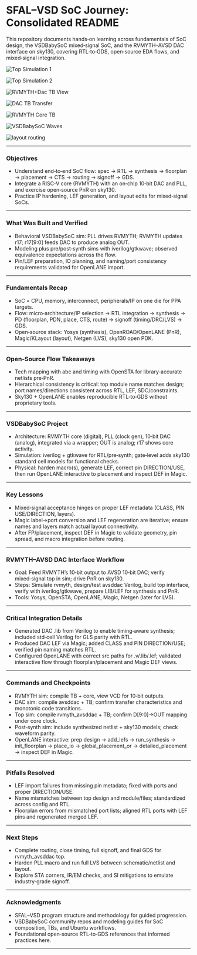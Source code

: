 # SFAL–VSD SoC Journey: Consolidated README

This repository documents hands‑on learning across fundamentals of SoC design, the VSDBabySoC mixed‑signal SoC, and the RVMYTH–AVSD DAC interface on sky130, covering RTL‑to‑GDS, open‑source EDA flows, and mixed‑signal integration.

![Top Simulation 1](Screenshot-from-2025-10-04-16-40-58.png)

![Top Simulation 2](Screenshot-from-2025-10-04-16-57-22.png)

![RVMYTH+Dac TB View](Screenshot-from-2025-10-04-16-32-46.png)

![DAC TB Transfer](Screenshot-from-2025-10-04-16-17-02.png)

![RVMYTH Core TB](Screenshot-from-2025-10-04-17-14-55.png)

![VSDBabySoC Waves](Screenshot-from-2025-10-04-17-56-18.png)

![layout routing](Screenshot-2025-10-04-185700.png)

---

### Objectives

- Understand end‑to‑end SoC flow: spec → RTL → synthesis → floorplan → placement → CTS → routing → signoff → GDS.
- Integrate a RISC‑V core (RVMYTH) with an on‑chip 10‑bit DAC and PLL, and exercise open‑source PnR on sky130.
- Practice IP hardening, LEF generation, and layout edits for mixed‑signal SoCs.

---

### What Was Built and Verified

- Behavioral VSDBabySoC sim: PLL drives RVMYTH; RVMYTH updates r17; r17[9:0] feeds DAC to produce analog OUT.
- Modeling plus pre/post‑synth sims with iverilog/gtkwave; observed equivalence expectations across the flow.
- Pin/LEF preparation, IO planning, and naming/port consistency requirements validated for OpenLANE import.

---

### Fundamentals Recap

- SoC = CPU, memory, interconnect, peripherals/IP on one die for PPA targets.
- Flow: micro‑architecture/IP selection → RTL integration → synthesis → PD (floorplan, PDN, place, CTS, route) → signoff (timing/DRC/LVS) → GDS.
- Open‑source stack: Yosys (synthesis), OpenROAD/OpenLANE (PnR), Magic/KLayout (layout), Netgen (LVS), sky130 open PDK.

---

### Open‑Source Flow Takeaways

- Tech mapping with abc and timing with OpenSTA for library‑accurate netlists pre‑PnR.
- Hierarchical consistency is critical: top module name matches design; port names/directions consistent across RTL, LEF, SDC/constraints.
- Sky130 + OpenLANE enables reproducible RTL‑to‑GDS without proprietary tools.

---

### VSDBabySoC Project

- Architecture: RVMYTH core (digital), PLL (clock gen), 10‑bit DAC (analog), integrated via a wrapper; OUT is analog; r17 shows core activity.
- Simulation: iverilog + gtkwave for RTL/pre‑synth; gate‑level adds sky130 standard cell models for functional checks.
- Physical: harden macro(s), generate LEF, correct pin DIRECTION/USE, then run OpenLANE interactive to placement and inspect DEF in Magic.

---

### Key Lessons

- Mixed‑signal acceptance hinges on proper LEF metadata (CLASS, PIN USE/DIRECTION, layers).
- Magic label→port conversion and LEF regeneration are iterative; ensure names and layers match actual layout connectivity.
- After FP/placement, inspect DEF in Magic to validate geometry, pin spread, and macro integration before routing.

---

### RVMYTH–AVSD DAC Interface Workflow

- Goal: Feed RVMYTH’s 10‑bit output to AVSD 10‑bit DAC; verify mixed‑signal top in sim; drive PnR on sky130.
- Steps: Simulate rvmyth, design/test avsddac Verilog, build top interface, verify with iverilog/gtkwave, prepare LIB/LEF for synthesis and PnR.
- Tools: Yosys, OpenSTA, OpenLANE, Magic, Netgen (later for LVS).

---

### Critical Integration Details

- Generated DAC .lib from Verilog to enable timing‑aware synthesis; included std‑cell Verilog for GLS parity with RTL.
- Produced DAC LEF via Magic; added CLASS and PIN DIRECTION/USE; verified pin naming matches RTL.
- Configured OpenLANE with correct src paths for .v/.lib/.lef; validated interactive flow through floorplan/placement and Magic DEF views.

---

### Commands and Checkpoints

- RVMYTH sim: compile TB + core, view VCD for 10‑bit outputs.
- DAC sim: compile avsddac + TB; confirm transfer characteristics and monotonic code transitions.
- Top sim: compile rvmyth_avsddac + TB; confirm D[9:0]→OUT mapping under core clock.
- Post‑synth sim: include synthesized netlist + sky130 models; check waveform parity.
- OpenLANE interactive: prep design → add_lefs → run_synthesis → init_floorplan → place_io → global_placement_or → detailed_placement → inspect DEF in Magic.

---

### Pitfalls Resolved

- LEF import failures from missing pin metadata; fixed with ports and proper DIRECTION/USE.
- Name mismatches between top design and module/files; standardized across config and RTL.
- Floorplan errors from mismatched port lists; aligned RTL ports with LEF pins and regenerated merged LEF.

---

### Next Steps

- Complete routing, close timing, full signoff, and final GDS for rvmyth_avsddac top.
- Harden PLL macro and run full LVS between schematic/netlist and layout.
- Explore STA corners, IR/EM checks, and SI mitigations to emulate industry‑grade signoff.

---

### Acknowledgments

- SFAL–VSD program structure and methodology for guided progression.
- VSDBabySoC community repos and modeling guides for SoC composition, TBs, and Ubuntu workflows.
- Foundational open‑source RTL‑to‑GDS references that informed practices here.

---



